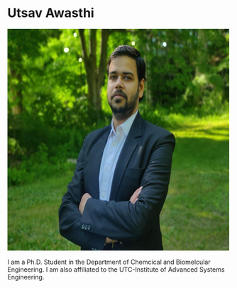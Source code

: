 # Utsav Awasthi

<img src="/Photo.jpg" width="500" height="500">

I am a Ph.D. Student in the Department of Chemcical and Biomelcular Engineering. I am also affiliated to the UTC-Institute of Advanced Systems Engineering.

